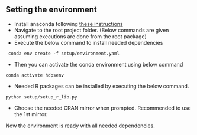 ## Setting the environment

- Install anaconda following [these instructions](https://docs.anaconda.com/anaconda/install/linux/) 
- Navigate to the root project folder. (Below commands are given assuming executions are done from the root package)
- Execute the below command to install needed dependencies
```commandline
 conda env create -f setup/environment.yaml
```
- Then you can activate the conda environment using below command

```commandline
conda activate hdpsenv
```
- Needed R packages can be installed by executing the below command.

```commandline
python setup/setup_r_lib.py
```

- Choose the needed CRAN mirror when prompted. Recommended to use the 1st mirror.

Now the environment is ready with all needed dependencies.

